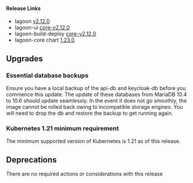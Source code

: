 #### Release Links
* lagoon [v2.12.0](https://github.com/uselagoon/lagoon/releases/tag/v2.12.0)
* lagoon-ui [core-v2.12.0](https://github.com/uselagoon/lagoon-ui/releases/tag/core-v2.12.0)
* lagoon-build-deploy [core-v2.12.0](https://github.com/uselagoon/build-deploy-tool/releases/tag/core-v2.12.0)
* lagoon-core chart [1.23.0](https://github.com/uselagoon/lagoon-charts/releases/tag/lagoon-core-1.23.0)

## Upgrades

### Essential database backups
Ensure you have a local backup of the api-db and keycloak-db before you commence this update. The update of these databases from MariaDB 10.4 to 10.6 should update seamlessly. In the event it does not go smoothly, the image cannot be rolled back owing to incompatible storage engines. You will need to drop the db and restore the backup to get running again.

### Kubernetes 1.21 minimum requirement
The minimum supported version of Kubernetes is 1.21 as of this release.

## Deprecations

There are no required actions or considerations with this release
